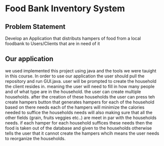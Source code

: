 # Food Bank Inventory System

## Problem Statement
Develop an Application that distributs hampers of food from a local foodbank to Users/Clients that are in need of it

## Our application
we used implemented this project using java and the tools we were tauight in this course. In order to use our application the user should pull the repository and run GUI.java. user will be prompted to create the household the client resides in. meaning the user will need to fill in how many people and of what type are in the household. the user can create multiple households. after the creation of these households the user can press teh create hampers button that generates hampers for each of the household based on there needs each of the hampers will minimize the calories needed to suffice the households needs will also making sure that all the other fields (grain, fruits veggies etc..) are meet in par with the households needs. if each hamper for each household suffices these needs then the food is taken out of the database and given to the households otherwise tells the user that it cannot create the hampers whcih means the user needs to reorganize the households.
